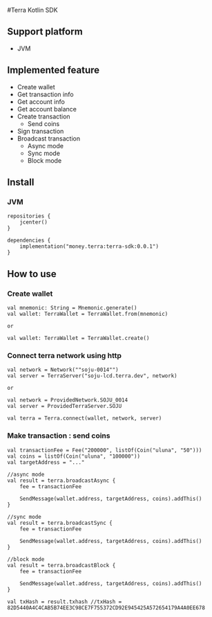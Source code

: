 #Terra Kotlin SDK

## Support platform
* JVM

## Implemented feature
* Create wallet
* Get transaction info
* Get account info
* Get account balance
* Create transaction
  * Send coins
* Sign transaction
* Broadcast transaction
  * Async mode
  * Sync mode
  * Block mode

## Install
### JVM
```
repositories {
    jcenter()
}

dependencies {
    implementation("money.terra:terra-sdk:0.0.1")
}
```

## How to use
### Create wallet
```
val mnemonic: String = Mnemonic.generate()
val wallet: TerraWallet = TerraWallet.from(mnemonic)

or

val wallet: TerraWallet = TerraWallet.create()
```
### Connect terra network using http
```
val network = Network(""soju-0014"")
val server = TerraServer("soju-lcd.terra.dev", network)

or 

val network = ProvidedNetwork.SOJU_0014
val server = ProvidedTerraServer.SOJU

val terra = Terra.connect(wallet, network, server)
```
### Make transaction : send coins
```
val transactionFee = Fee("200000", listOf(Coin("uluna", "50")))
val coins = listOf(Coin("uluna", "100000"))
val targetAddress = "..."

//async mode
val result = terra.broadcastAsync {
    fee = transactionFee

    SendMessage(wallet.address, targetAddress, coins).addThis()
}

//sync mode
val result = terra.broadcastSync {
    fee = transactionFee

    SendMessage(wallet.address, targetAddress, coins).addThis()
}

//block mode
val result = terra.broadcastBlock {
    fee = transactionFee

    SendMessage(wallet.address, targetAddress, coins).addThis()
}

val txHash = result.txhash //txHash = 82D5440A4C4CAB5B74EE3C98CE7F755372CD92E945425A572654179A4A0EE678
```